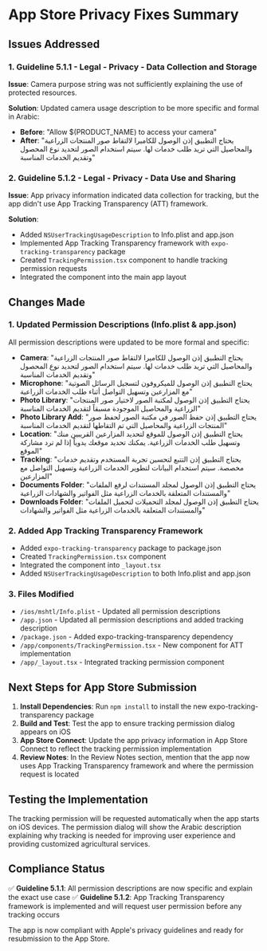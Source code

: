 # App Store Privacy Fixes Summary

## Issues Addressed

### 1. Guideline 5.1.1 - Legal - Privacy - Data Collection and Storage
**Issue**: Camera purpose string was not sufficiently explaining the use of protected resources.

**Solution**: Updated camera usage description to be more specific and formal in Arabic:
- **Before**: "Allow $(PRODUCT_NAME) to access your camera"
- **After**: "يحتاج التطبيق إذن الوصول للكاميرا لالتقاط صور المنتجات الزراعية والمحاصيل التي تريد طلب خدمات لها. سيتم استخدام الصور لتحديد نوع المحصول وتقديم الخدمات المناسبة"

### 2. Guideline 5.1.2 - Legal - Privacy - Data Use and Sharing
**Issue**: App privacy information indicated data collection for tracking, but the app didn't use App Tracking Transparency (ATT) framework.

**Solution**: 
- Added `NSUserTrackingUsageDescription` to Info.plist and app.json
- Implemented App Tracking Transparency framework with `expo-tracking-transparency` package
- Created `TrackingPermission.tsx` component to handle tracking permission requests
- Integrated the component into the main app layout

## Changes Made

### 1. Updated Permission Descriptions (Info.plist & app.json)
All permission descriptions were updated to be more formal and specific:

- **Camera**: "يحتاج التطبيق إذن الوصول للكاميرا لالتقاط صور المنتجات الزراعية والمحاصيل التي تريد طلب خدمات لها. سيتم استخدام الصور لتحديد نوع المحصول وتقديم الخدمات المناسبة"
- **Microphone**: "يحتاج التطبيق إذن الوصول للميكروفون لتسجيل الرسائل الصوتية مع المزارعين وتسهيل التواصل أثناء طلب الخدمات الزراعية"
- **Photo Library**: "يحتاج التطبيق إذن الوصول لمكتبة الصور لاختيار صور المنتجات الزراعية والمحاصيل الموجودة مسبقاً لتقديم الخدمات المناسبة"
- **Photo Library Add**: "يحتاج التطبيق إذن حفظ الصور في مكتبة الصور لحفظ صور المنتجات الزراعية والمحاصيل التي تم التقاطها لتقديم الخدمات المناسبة"
- **Location**: "يحتاج التطبيق إذن الوصول للموقع لتحديد المزارعين القريبين منك وتسهيل طلب الخدمات الزراعية. يمكنك تحديد موقعك يدوياً إذا لم ترد مشاركة الموقع"
- **Tracking**: "يحتاج التطبيق إذن التتبع لتحسين تجربة المستخدم وتقديم خدمات مخصصة. سيتم استخدام البيانات لتطوير الخدمات الزراعية وتسهيل التواصل مع المزارعين"
- **Documents Folder**: "يحتاج التطبيق إذن الوصول لمجلد المستندات لرفع الملفات والمستندات المتعلقة بالخدمات الزراعية مثل الفواتير والشهادات الزراعية"
- **Downloads Folder**: "يحتاج التطبيق إذن الوصول لمجلد التحميلات لتحميل الملفات والمستندات المتعلقة بالخدمات الزراعية مثل الفواتير والشهادات"

### 2. Added App Tracking Transparency Framework
- Added `expo-tracking-transparency` package to package.json
- Created `TrackingPermission.tsx` component
- Integrated the component into `_layout.tsx`
- Added `NSUserTrackingUsageDescription` to both Info.plist and app.json

### 3. Files Modified
- `/ios/mshtl/Info.plist` - Updated all permission descriptions
- `/app.json` - Updated all permission descriptions and added tracking description
- `/package.json` - Added expo-tracking-transparency dependency
- `/app/components/TrackingPermission.tsx` - New component for ATT implementation
- `/app/_layout.tsx` - Integrated tracking permission component

## Next Steps for App Store Submission

1. **Install Dependencies**: Run `npm install` to install the new expo-tracking-transparency package
2. **Build and Test**: Test the app to ensure tracking permission dialog appears on iOS
3. **App Store Connect**: Update the app privacy information in App Store Connect to reflect the tracking permission implementation
4. **Review Notes**: In the Review Notes section, mention that the app now uses App Tracking Transparency framework and where the permission request is located

## Testing the Implementation

The tracking permission will be requested automatically when the app starts on iOS devices. The permission dialog will show the Arabic description explaining why tracking is needed for improving user experience and providing customized agricultural services.

## Compliance Status

✅ **Guideline 5.1.1**: All permission descriptions are now specific and explain the exact use case
✅ **Guideline 5.1.2**: App Tracking Transparency framework is implemented and will request user permission before any tracking occurs

The app is now compliant with Apple's privacy guidelines and ready for resubmission to the App Store.
